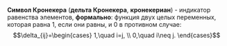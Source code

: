 **Символ Кронекера** (**дельта Кронекера**, **кронекериан**) - индикатор равенства элементов, **формально**: функция двух целых переменных, которая равна $1$, если они равны, и $0$ в противном случае:$$\delta_{ij}=\begin{cases} 1,\quad i=j, \\ 0,\quad i\neq j. \end{cases}$$